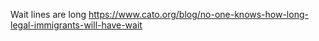 Wait lines are long
https://www.cato.org/blog/no-one-knows-how-long-legal-immigrants-will-have-wait

